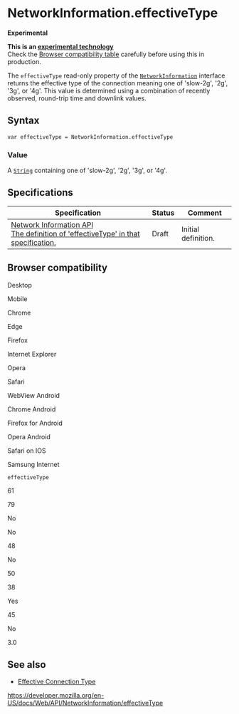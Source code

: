NetworkInformation.effectiveType
================================

**Experimental**

**This is an [experimental technology](https://developer.mozilla.org/en-US/docs/MDN/Guidelines/Conventions_definitions#experimental)**  
Check the [Browser compatibility table](#browser_compatibility) carefully before using this in production.

The `effectiveType` read-only property of the [`NetworkInformation`](../networkinformation) interface returns the effective type of the connection meaning one of 'slow-2g', '2g', '3g', or '4g'. This value is determined using a combination of recently observed, round-trip time and downlink values.

Syntax
------

    var effectiveType = NetworkInformation.effectiveType

### Value

A [`String`](https://developer.mozilla.org/en-US/docs/Web/JavaScript/Reference/Global_Objects/String) containing one of 'slow-2g', '2g', '3g', or '4g'.

Specifications
--------------

<table><thead><tr class="header"><th>Specification</th><th>Status</th><th>Comment</th></tr></thead><tbody><tr class="odd"><td><a href="https://wicg.github.io/netinfo/#dom-networkinformation-effectivetype">Network Information API<br />
<span class="small">The definition of 'effectiveType' in that specification.</span></a></td><td><span class="spec-draft">Draft</span></td><td>Initial definition.</td></tr></tbody></table>

Browser compatibility
---------------------

Desktop

Mobile

Chrome

Edge

Firefox

Internet Explorer

Opera

Safari

WebView Android

Chrome Android

Firefox for Android

Opera Android

Safari on IOS

Samsung Internet

`effectiveType`

61

79

No

No

48

No

50

38

Yes

45

No

3.0

See also
--------

-   [Effective Connection Type](https://developer.mozilla.org/en-US/docs/Glossary/Effective_connection_type)

<a href="https://developer.mozilla.org/en-US/docs/Web/API/NetworkInformation/effectiveType" class="_attribution-link">https://developer.mozilla.org/en-US/docs/Web/API/NetworkInformation/effectiveType</a>

